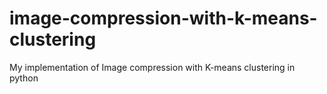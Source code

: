 # image-compression-with-k-means-clustering
My implementation of Image compression with K-means clustering in python
